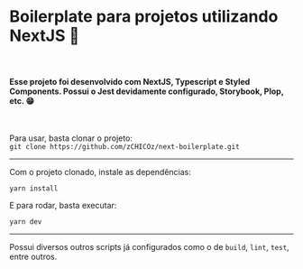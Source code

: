 # Boilerplate para projetos utilizando NextJS 🚀
<br>

#### Esse projeto foi desenvolvido com NextJS, Typescript e Styled Components. Possui o Jest devidamente configurado, Storybook, Plop, etc. 😁

<br>

Para usar, basta clonar o projeto:
<br/>
`git clone https://github.com/zCHICOz/next-boilerplate.git`

----

Com o projeto clonado, instale as dependências:
<br>

`yarn install`

E para rodar, basta executar:

`yarn dev`

---

Possui diversos outros scripts já configurados como o de `build`, `lint`, `test`, entre outros.
